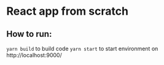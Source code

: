 # React app from scratch

## How to run:
```yarn build``` to build code
```yarn start``` to start environment on http://localhost:9000/
